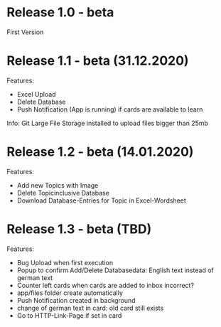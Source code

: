 # Release 1.0 - beta

First Version

# Release 1.1 - beta (31.12.2020)

Features:

- Excel Upload
- Delete Database
- Push Notification (App is running) if cards are available to learn

Info:
Git Large File Storage installed to upload files bigger than 25mb

# Release 1.2 - beta (14.01.2020)

Features:
 - Add new Topics with Image
 - Delete Topicinclusive Database
 - Download Database-Entries for Topic in Excel-Wordsheet 


# Release 1.3 - beta (TBD)

Features:
- Bug Upload when first execution
- Popup to confirm Add/Delete Databasedata: English text instead of german text
- Counter left cards when cards are added to inbox incorrect? 
- app/files folder create automatically 
- Push Notification created in background 
- change of german text in card: old card still exists 
- Go to HTTP-Link-Page if set in card
